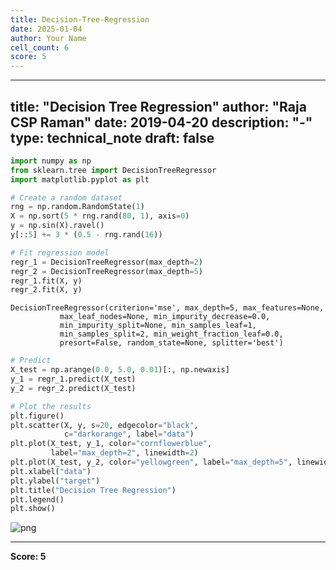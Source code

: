 ```yaml
---
title: Decision-Tree-Regression
date: 2025-01-04
author: Your Name
cell_count: 6
score: 5
---
```


---
title: "Decision Tree Regression"
author: "Raja CSP Raman"
date: 2019-04-20
description: "-"
type: technical_note
draft: false
---

```python
import numpy as np
from sklearn.tree import DecisionTreeRegressor
import matplotlib.pyplot as plt
```


```python
# Create a random dataset
rng = np.random.RandomState(1)
X = np.sort(5 * rng.rand(80, 1), axis=0)
y = np.sin(X).ravel()
y[::5] += 3 * (0.5 - rng.rand(16))
```


```python
# Fit regression model
regr_1 = DecisionTreeRegressor(max_depth=2)
regr_2 = DecisionTreeRegressor(max_depth=5)
regr_1.fit(X, y)
regr_2.fit(X, y)
```




    DecisionTreeRegressor(criterion='mse', max_depth=5, max_features=None,
               max_leaf_nodes=None, min_impurity_decrease=0.0,
               min_impurity_split=None, min_samples_leaf=1,
               min_samples_split=2, min_weight_fraction_leaf=0.0,
               presort=False, random_state=None, splitter='best')




```python
# Predict
X_test = np.arange(0.0, 5.0, 0.01)[:, np.newaxis]
y_1 = regr_1.predict(X_test)
y_2 = regr_2.predict(X_test)
```


```python
# Plot the results
plt.figure()
plt.scatter(X, y, s=20, edgecolor="black",
            c="darkorange", label="data")
plt.plot(X_test, y_1, color="cornflowerblue",
         label="max_depth=2", linewidth=2)
plt.plot(X_test, y_2, color="yellowgreen", label="max_depth=5", linewidth=2)
plt.xlabel("data")
plt.ylabel("target")
plt.title("Decision Tree Regression")
plt.legend()
plt.show()
```


    
![png](/mlnotes/images/decision-tree-regression_5_0.png)
    



---
**Score: 5**